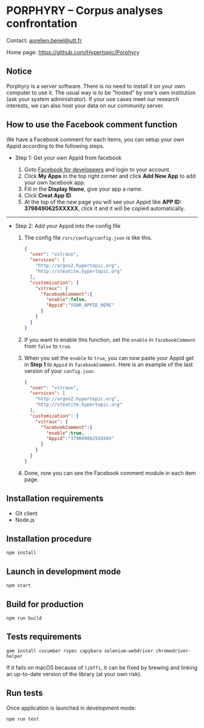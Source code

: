 PORPHYRY – Corpus analyses confrontation
========================================

Contact: <aurelien.benel@utt.fr>

Home page: <https://github.com/Hypertopic/Porphyry>

Notice
------

Porphyry is a server software. There is no need to install it on your own computer to use it. The usual way is to be "hosted" by one's own institution (ask your system administrator). If your use cases meet our research interests, we can also host your data on our community server.

How to use the Facebook comment function
-------------------------

We have a Facebook comment for each items, you can setup your own Appid according to the following steps.

* Step 1: Get your own Appid from facebook

  1. Goto [Facebook for developpers](https://developers.facebook.com/?locale=en_US) and login to your account.
  2. Click **My Apps** in the top right corner and click **Add New App** to add your own facebook app.
  3. Fill in the **Display Name**, give your app a name.
  4. Click **Creat App ID**.
  5. At the top of the new page you will see your Appid like **APP ID: 3798490625XXXXX**, click it and it will be copied automatically.
-------------------------
* Step 2: Add your Appid into the config file

  1. The config file ```/src/config/config.json``` is like this.

      ```json
      {
        "user": "vitraux",
        "services": [
          "http://argos2.hypertopic.org",
          "http://steatite.hypertopic.org"
        ],
        "customization": {
          "vitraux": {
            "facebookComment":{
              "enable":false,
              "Appid":"YOUR_APPID_HERE"
            }
          }
        }
      }
      ```
  2. If you want to enable this function, set the ```enable``` in ```facebookComment``` from ```false``` to ```true```.
  3. When you set the ```enable``` to ```true```, you can now paste your Appid get in **Step 1** to ```Appid``` in ```facebookComment```. Here is an example of the last version of your ```config.json```.
      ```json
      {
        "user": "vitraux",
        "services": [
          "http://argos2.hypertopic.org",
          "http://steatite.hypertopic.org"
        ],
        "customization": {
          "vitraux": {
            "facebookComment":{
              "enable":true,
              "Appid":"3798490625XXXXX"
            }
          }
        }
      }
      ```
  5. Done, now you can see the Facebook comment module in each item page.

Installation requirements
-------------------------

* Git client
* Node.js

Installation procedure
----------------------

    npm install

Launch in development mode
--------------------------

    npm start

Build for production
--------------------

    npm run build

Tests requirements
------------------

    gem install cucumber rspec capybara selenium-webdriver chromedriver-helper

If it fails on macOS because of `libffi`, it can be fixed by brewing and linking an up-to-date version of the library (at your own risk).

Run tests
---------

Once application is launched in development mode:

    npm run test
